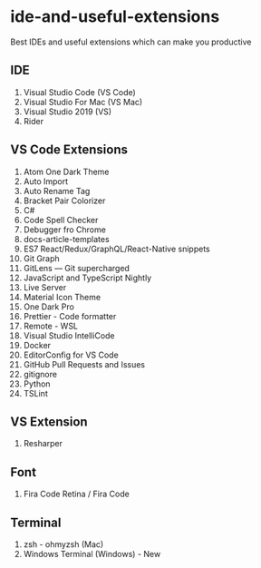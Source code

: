 # ide-and-useful-extensions

Best IDEs and useful extensions which can make you productive

## IDE

1. Visual Studio Code (VS Code)
1. Visual Studio For Mac (VS Mac)
1. Visual Studio 2019 (VS)
1. Rider

## VS Code Extensions

1. Atom One Dark Theme
1. Auto Import
1. Auto Rename Tag
1. Bracket Pair Colorizer
1. C#
1. Code Spell Checker
1. Debugger fro Chrome
1. docs-article-templates
1. ES7 React/Redux/GraphQL/React-Native snippets
1. Git Graph
1. GitLens — Git supercharged
1. JavaScript and TypeScript Nightly
1. Live Server
1. Material Icon Theme
1. One Dark Pro
1. Prettier - Code formatter
1. Remote - WSL
1. Visual Studio IntelliCode
1. Docker
1. EditorConfig for VS Code
1. GitHub Pull Requests and Issues
1. gitignore
1. Python
1. TSLint

## VS Extension

1. Resharper

## Font

1. Fira Code Retina / Fira Code

## Terminal

1. zsh - ohmyzsh (Mac)
1. Windows Terminal (Windows) - New
